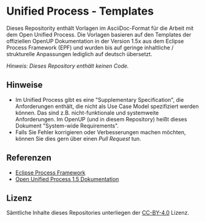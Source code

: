 # Unified Process - Templates
Dieses Repositority enthält Vorlagen im AsciiDoc-Format für die Arbeit mit dem Open Unified Process. Die Vorlagen basieren auf den Templates der offiziellen OpenUP Dokumentation in der Version 1.5x aus dem Eclipse Process Framework (EPF) und wurden bis auf geringe inhaltliche / strukturelle Anpassungen lediglich auf deutsch übersetzt.

_Hinweis: Dieses Repository enthält keinen Code._

## Hinweise
* Im Unified Process gibt es eine "Supplementary Specification", die Anforderungen enthält, die nicht als Use Case Model spezifiziert werden können. Das sind z.B. nicht-funktionale und systemweite Anforderungen. Im OpenUP (und in diesem Repository) heißt dieses Dokument "System-wide Requirements".
* Falls Sie Fehler korrigieren oder Verbesserungen machen möchten, können Sie dies gern über einen _Pull Request_ tun.

## Referenzen
* [Eclipse Process Framework](https://www.eclipse.org/epf/downloads/configurations/pubconfig_downloads.php)
* [Open Unified Process 1.5 Dokumentation](https://www2.htw-dresden.de/~anke/openup/index.htm)

## Lizenz
Sämtliche Inhalte dieses Repositories unterliegen der [CC-BY-4.0](https://choosealicense.com/licenses/cc-by-4.0/) Lizenz.
